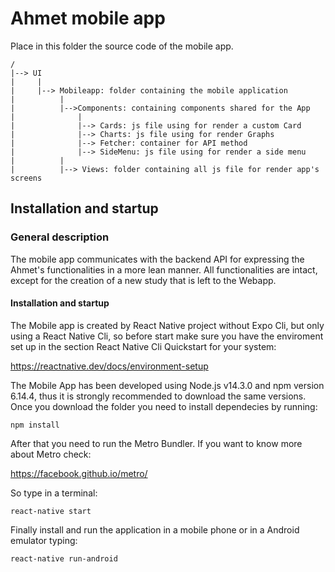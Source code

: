 # Ahmet mobile app
Place in this folder the source code of the mobile app.

    /
    |--> UI
    |     |
    |     |--> Mobileapp: folder containing the mobile application
    |          |
    |          |-->Components: containing components shared for the App
    |              |
    |              |--> Cards: js file using for render a custom Card
    |              |--> Charts: js file using for render Graphs
    |              |--> Fetcher: container for API method
    |              |--> SideMenu: js file using for render a side menu
    |          |
    |          |--> Views: folder containing all js file for render app's screens      

## Installation and startup


### General description
The mobile app communicates with the 
backend API for expressing the Ahmet's functionalities 
in a more lean manner. All functionalities are intact,
except for the creation of a new study that is left
to the Webapp.

#### Installation and startup
The Mobile app is created by React Native project without 
Expo Cli, but only using a React Native Cli, so
before start make sure you have the enviroment set up in the
section React Native Cli Quickstart for your system:

https://reactnative.dev/docs/environment-setup

The Mobile App has been developed using Node.js v14.3.0 and
npm version 6.14.4, thus it is strongly recommended 
to download the same versions.
Once you download the folder you need to install dependecies
by running:
    
    npm install
    
After that you need to run the Metro Bundler. If you want
to know more about Metro check: 

https://facebook.github.io/metro/ 

So type in a terminal:
    
    react-native start
    
Finally install and run the application in a mobile
phone or in a Android emulator typing:
 
    react-native run-android
    


